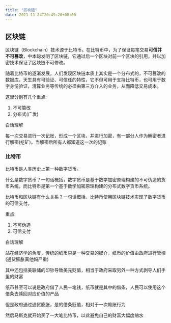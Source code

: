 ```yaml
---
title: "区块链"
date: 2021-11-24T20:49:20+08:00
---
```


## 区块链

区块链（Blockchain）技术源于比特币。在比特币中，为了保证每笔交易**可信并不可篡改**，中本聪发明了区块链，它通过后一个区块对前一个区块的引用，并以加密技术保证了区块链不可修改。

随着比特币的逐渐发展，人们发现区块链本质上其实是一个分布式的，不可篡改的数据库，天生具有可验证、可信任的特性，它不但可用于支持比特币，也可用于数字身份验证，清算业务等传统的必须由第三方介入的业务，从而降低交易成本。

这里分别有几个重点: 

1. 不可篡改
2. 分布式(广发)

白话理解

每一次交易进行一次记账，形成一个区块，并进行加密，有一部分人作为解密者进行解密(挖矿)。当解密后所有人都知道这一次的记账

### 比特币

比特币是人类历史上第一种数字货币。

什么是数字货币？一句话概括，数字货币是基于数学加密原理构建的不可伪造的货币系统，而比特币是第一个基于数学加密原理构建的分布式数字货币系统。

比特币和区块链有什么关系？一句话概括，比特币使用区块链技术实现了数字货币的可信支付。

重点:

1. 不可伪造
2. 可信支付

白话理解

站在经济学的角度，传统的纸币只是一种交易的媒介，纸币的价值由政府进行管控(通货膨胀真他妈严重)

其中还包括美联储的印钞导致美元贬值，相当于政府采取另外一种方式剥夺人们手里的财富

纸币甚至可以说是政府借了人民一笔钱，纸币就是其中的借条，人民可以使用这个借条去赎回对应价值的产品

但是政府通过通货膨胀，是的借条贬值，相对于一次赖账行为

然后马斯克就开始买了一大笔比特币，以此避免自己的财富大幅度缩水